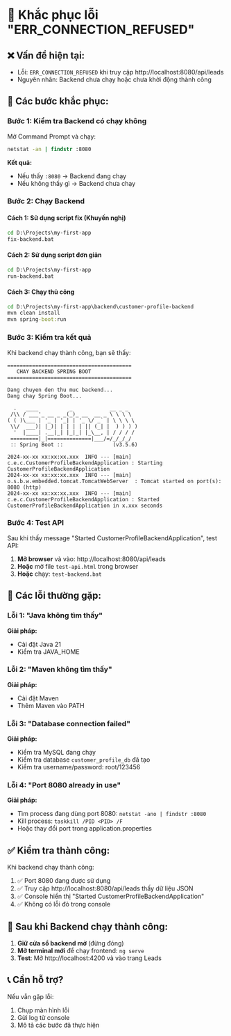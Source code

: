 # 🐛 Khắc phục lỗi "ERR_CONNECTION_REFUSED"

## ❌ Vấn đề hiện tại:
- Lỗi: `ERR_CONNECTION_REFUSED` khi truy cập http://localhost:8080/api/leads
- Nguyên nhân: Backend chưa chạy hoặc chưa khởi động thành công

## 🔧 Các bước khắc phục:

### Bước 1: Kiểm tra Backend có chạy không
Mở Command Prompt và chạy:
```cmd
netstat -an | findstr :8080
```

**Kết quả:**
- Nếu thấy `:8080` → Backend đang chạy
- Nếu không thấy gì → Backend chưa chạy

### Bước 2: Chạy Backend

#### Cách 1: Sử dụng script fix (Khuyến nghị)
```cmd
cd D:\Projects\my-first-app
fix-backend.bat
```

#### Cách 2: Sử dụng script đơn giản
```cmd
cd D:\Projects\my-first-app
run-backend.bat
```

#### Cách 3: Chạy thủ công
```cmd
cd D:\Projects\my-first-app\backend\customer-profile-backend
mvn clean install
mvn spring-boot:run
```

### Bước 3: Kiểm tra kết quả

Khi backend chạy thành công, bạn sẽ thấy:
```
========================================
   CHAY BACKEND SPRING BOOT
========================================

Dang chuyen den thu muc backend...
Dang chay Spring Boot...

  .   ____          _            __ _ _
 /\\ / ___'_ __ _ _(_)_ __  __ _ \ \ \ \
( ( )\___ | '_ | '_| | '_ \/ _` | \ \ \ \
 \\/  ___)| |_)| | | | | || (_| |  ) ) ) )
  '  |____| .__|_| |_|_| |_\__, | / / / /
 =========|_|==============|___/=/_/_/_/
 :: Spring Boot ::                (v3.5.6)

2024-xx-xx xx:xx:xx.xxx  INFO --- [main] c.e.c.CustomerProfileBackendApplication : Starting CustomerProfileBackendApplication
2024-xx-xx xx:xx:xx.xxx  INFO --- [main] o.s.b.w.embedded.tomcat.TomcatWebServer  : Tomcat started on port(s): 8080 (http)
2024-xx-xx xx:xx:xx.xxx  INFO --- [main] c.e.c.CustomerProfileBackendApplication : Started CustomerProfileBackendApplication in x.xxx seconds
```

### Bước 4: Test API

Sau khi thấy message "Started CustomerProfileBackendApplication", test API:

1. **Mở browser** và vào: http://localhost:8080/api/leads
2. **Hoặc** mở file `test-api.html` trong browser
3. **Hoặc** chạy: `test-backend.bat`

## 🐛 Các lỗi thường gặp:

### Lỗi 1: "Java không tìm thấy"
**Giải pháp:**
- Cài đặt Java 21
- Kiểm tra JAVA_HOME

### Lỗi 2: "Maven không tìm thấy"
**Giải pháp:**
- Cài đặt Maven
- Thêm Maven vào PATH

### Lỗi 3: "Database connection failed"
**Giải pháp:**
- Kiểm tra MySQL đang chạy
- Kiểm tra database `customer_profile_db` đã tạo
- Kiểm tra username/password: root/123456

### Lỗi 4: "Port 8080 already in use"
**Giải pháp:**
- Tìm process đang dùng port 8080: `netstat -ano | findstr :8080`
- Kill process: `taskkill /PID <PID> /F`
- Hoặc thay đổi port trong application.properties

## ✅ Kiểm tra thành công:

Khi backend chạy thành công:
1. ✅ Port 8080 đang được sử dụng
2. ✅ Truy cập http://localhost:8080/api/leads thấy dữ liệu JSON
3. ✅ Console hiển thị "Started CustomerProfileBackendApplication"
4. ✅ Không có lỗi đỏ trong console

## 🎯 Sau khi Backend chạy thành công:

1. **Giữ cửa sổ backend mở** (đừng đóng)
2. **Mở terminal mới** để chạy frontend: `ng serve`
3. **Test**: Mở http://localhost:4200 và vào trang Leads

## 📞 Cần hỗ trợ?

Nếu vẫn gặp lỗi:
1. Chụp màn hình lỗi
2. Gửi log từ console
3. Mô tả các bước đã thực hiện
